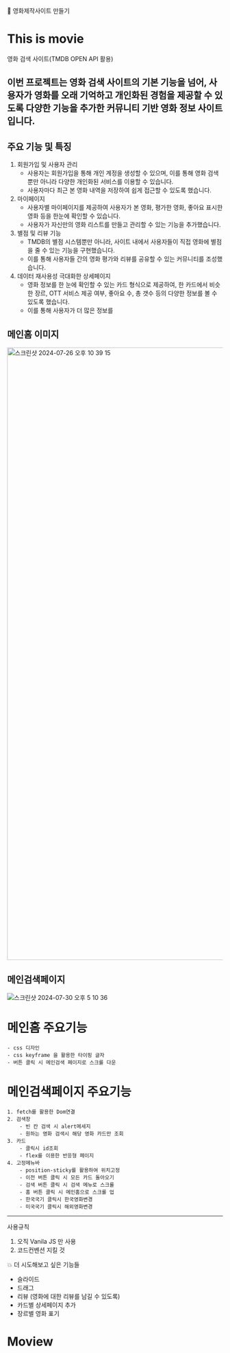 🌟 영화제작사이트 만들기

# This is movie

영화 검색 사이트(TMDB OPEN API 활용)

## 이번 프로젝트는 영화 검색 사이트의 기본 기능을 넘어, 사용자가 영화를 오래 기억하고 개인화된 경험을 제공할 수 있도록 다양한 기능을 추가한 커뮤니티 기반 영화 정보 사이트입니다.

## 주요 기능 및 특징
1. 회원가입 및 사용자 관리
    * 사용자는 회원가입을 통해 개인 계정을 생성할 수 있으며, 이를 통해 영화 검색뿐만 아니라 다양한 개인화된 서비스를 이용할 수 있습니다.
    * 사용자마다 최근 본 영화 내역을 저장하여 쉽게 접근할 수 있도록 했습니다.
2. 마이페이지
    * 사용자별 마이페이지를 제공하여 사용자가 본 영화, 평가한 영화, 좋아요 표시한 영화 등을 한눈에 확인할 수 있습니다.
    * 사용자가 자신만의 영화 리스트를 만들고 관리할 수 있는 기능을 추가했습니다.
3. 별점 및 리뷰 기능
    * TMDB의 별점 시스템뿐만 아니라, 사이트 내에서 사용자들이 직접 영화에 별점을 줄 수 있는 기능을 구현했습니다.
    * 이를 통해 사용자들 간의 영화 평가와 리뷰를 공유할 수 있는 커뮤니티를 조성했습니다.
4. 데이터 재사용성 극대화한 상세페이지
    * 영화 정보를 한 눈에 확인할 수 있는 카드 형식으로 제공하여, 한 카드에서 비슷한 장르, OTT 서비스 제공 여부, 좋아요 수, 총 갯수 등의 다양한 정보를 볼 수 있도록 했습니다.
    * 이를 통해 사용자가 더 많은 정보를

## 메인홈 이미지

<img width="1427" alt="스크린샷 2024-07-26 오후 10 39 15" src="https://github.com/user-attachments/assets/f33e1224-0fd3-4564-bdb5-c9564b3e6565">

## 메인검색페이지

![스크린샷 2024-07-30 오후 5 10 36](https://github.com/user-attachments/assets/c34b31c1-1c56-4322-924d-297c0e7738ae)

# 메인홈 주요기능

    - css 디자인
    - css keyframe 을 활용한 타이핑 글자
    - 버튼 클릭 시 메인검색 페이지로 스크롤 다운

# 메인검색페이지 주요기능

    1. fetch를 활용한 Dom연결
    2. 검색창
        - 빈 칸 검색 시 alert메세지
        - 원하는 영화 검색시 해당 영화 카드만 조회
    3. 카드
        - 클릭시 id조회
        - flex를 이용한 반응형 페이지
    4. 고정메뉴바
        - position-sticky를 활용하여 위치고정
        - 이전 버튼 클릭 시 모든 카드 돌아오기
        - 검색 버튼 클릭 시 검색 메뉴로 스크롤
        - 홈 버튼 클릭 시 메인홈으로 스크롤 업
        - 한국국기 클릭시 한국영화변경
        - 미국국기 클릭시 해외영화변경
    
---

사용규칙

1. 오직 Vanila JS 만 사용
2. 코드컨벤션 지킬 것

💥 더 시도해보고 싶은 기능들

- 슬라이드
- 드래그
- 리뷰 (영화에 대한 리뷰를 남길 수 있도록)
- 카드별 상세페이지 추가
- 장르별 영화 표기
# Moview
